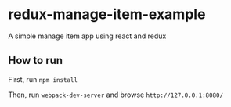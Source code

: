 # redux-manage-item-example
A simple manage item app using react and redux

## How to run
First, run `npm install`

Then, run `webpack-dev-server` and browse `http://127.0.0.1:8080/`
